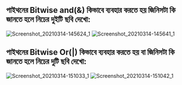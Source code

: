 ## পাইথনের Bitwise and(&) কিভাবে ব্যবহার করতে হয় জিনিসটা কি জানতে হলে নিচের দুইটি ছবি দেখো:
![Screenshot_20210314-145624_1](https://user-images.githubusercontent.com/69844284/111063069-f4365000-84d6-11eb-87a6-e5aa8b31ce91.png)
![Screenshot_20210314-145641_1](https://user-images.githubusercontent.com/69844284/111063072-f698aa00-84d6-11eb-926b-0655b95244a5.png)
## পাইথনের Bitwise Or(|) কিভাবে ব্যবহার করতে হয় বা জিনিসটা কি জানতে হলে নিচের দুটি ছবি দেখো:
![Screenshot_20210314-151033_1](https://user-images.githubusercontent.com/69844284/111063245-ad952580-84d7-11eb-891d-0b53af3cf0cb.png)
![Screenshot_20210314-151042_1](https://user-images.githubusercontent.com/69844284/111063252-af5ee900-84d7-11eb-9235-b0617bd8d7ba.png)
